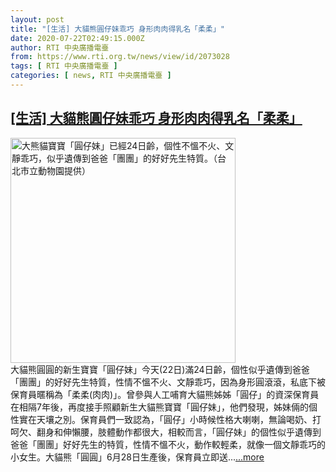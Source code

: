 ```yaml
---
layout: post
title: "[生活] 大貓熊圓仔妹乖巧 身形肉肉得乳名「柔柔」"
date: 2020-07-22T02:49:15.000Z
author: RTI 中央廣播電臺
from: https://www.rti.org.tw/news/view/id/2073028
tags: [ RTI 中央廣播電臺 ]
categories: [ news, RTI 中央廣播電臺 ]
---
```

<!--1595386155000-->
[[生活] 大貓熊圓仔妹乖巧 身形肉肉得乳名「柔柔」](https://www.rti.org.tw/news/view/id/2073028)
------

<div>
<img src="https://static.rti.org.tw/assets/thumbnails/2020/07/22/20200722000013M.jpg" width="360" alt="大熊貓寶寶「圓仔妹」已經24日齡，個性不慍不火、文靜乖巧，似乎遺傳到爸爸「團團」的好好先生特質。（台北市立動物園提供）" title="大熊貓寶寶「圓仔妹」已經24日齡，個性不慍不火、文靜乖巧，似乎遺傳到爸爸「團團」的好好先生特質。（台北市立動物園提供）"><br>大貓熊圓圓的新生寶寶「圓仔妹」今天(22日)滿24日齡，個性似乎遺傳到爸爸「團團」的好好先生特質，性情不慍不火、文靜乖巧，因為身形圓滾滾，私底下被保育員暱稱為「柔柔(肉肉)」。曾參與人工哺育大貓熊姊姊「圓仔」的資深保育員在相隔7年後，再度接手照顧新生大貓熊寶寶「圓仔妹」，他們發現，姊妹倆的個性實在天壤之別。保育員們一致認為，「圓仔」小時候性格大喇喇，無論喝奶、打呵欠、翻身和伸懶腰，肢體動作都很大，相較而言，「圓仔妹」的個性似乎遺傳到爸爸「團團」好好先生的特質，性情不慍不火，動作較輕柔，就像一個文靜乖巧的小女生。大貓熊「圓圓」6月28日生產後，保育員立即送...<a target="_blank" href="https://www.rti.org.tw/news/view/id/2073028">...more</a>
</div>
